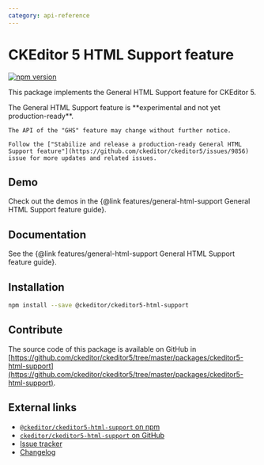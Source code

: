 ```yaml
---
category: api-reference
---
```


# CKEditor 5 HTML Support feature

[![npm version](https://badge.fury.io/js/%40ckeditor%2Fckeditor5-html-support.svg)](https://www.npmjs.com/package/@ckeditor/ckeditor5-html-support)

This package implements the General HTML Support feature for CKEditor 5.

<info-box>
	The General HTML Support feature is **experimental and not yet production-ready**.

	The API of the "GHS" feature may change without further notice.

	Follow the ["Stabilize and release a production-ready General HTML Support feature"](https://github.com/ckeditor/ckeditor5/issues/9856) issue for more updates and related issues.
</info-box>

## Demo

Check out the demos in the {@link features/general-html-support General HTML Support feature guide}.

## Documentation

See the {@link features/general-html-support General HTML Support feature guide}.

## Installation

```bash
npm install --save @ckeditor/ckeditor5-html-support
```

## Contribute

The source code of this package is available on GitHub in [https://github.com/ckeditor/ckeditor5/tree/master/packages/ckeditor5-html-support](https://github.com/ckeditor/ckeditor5/tree/master/packages/ckeditor5-html-support).

## External links

* [`@ckeditor/ckeditor5-html-support` on npm](https://www.npmjs.com/package/@ckeditor/ckeditor5-html-support)
* [`ckeditor/ckeditor5-html-support` on GitHub](https://github.com/ckeditor/ckeditor5/tree/master/packages/ckeditor5-html-support)
* [Issue tracker](https://github.com/ckeditor/ckeditor5/issues)
* [Changelog](https://github.com/ckeditor/ckeditor5/blob/master/CHANGELOG.md)
